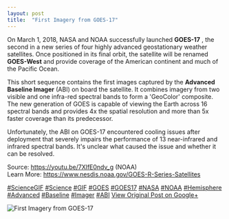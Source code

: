 ```yaml
---
layout: post
title:  "First Imagery from GOES-17"
---
```


On March 1, 2018, NASA and NOAA successfully launched **GOES-17** , the second in a new series of four highly advanced geostationary weather satellites. Once positioned in its final orbit, the satellite will be renamed **GOES-West** and provide coverage of the American continent and much of the Pacific Ocean.  
  
This short sequence contains the first images captured by the **Advanced Baseline Imager** (ABI) on board the satellite. It combines imagery from two visible and one infra-red spectral bands to form a  'GeoColor' composite. The new generation of GOES is capable of viewing the Earth across 16 spectral bands and provides 4x the spatial resolution and more than 5x faster coverage than its predecessor.  
  
Unfortunately, the ABI on GOES-17 encountered cooling issues after deployment that severely impairs the performance of 13 near-infrared and infrared spectral bands. It's unclear what caused the issue and whether it can be resolved.  
  
Source: <https://youtu.be/7XlfE0ndv_g> (NOAA)  
Learn More: <https://www.nesdis.noaa.gov/GOES-R-Series-Satellites>  
  
[#ScienceGIF](https://plus.google.com/s/%23ScienceGIF/posts) [#Science](https://plus.google.com/s/%23Science/posts) [#GIF](https://plus.google.com/s/%23GIF/posts) [#GOES](https://plus.google.com/s/%23GOES/posts) [#GOES17](https://plus.google.com/s/%23GOES17/posts) [#NASA](https://plus.google.com/s/%23NASA/posts) [#NOAA](https://plus.google.com/s/%23NOAA/posts) [#Hemisphere](https://plus.google.com/s/%23Hemisphere/posts) [#Advanced](https://plus.google.com/s/%23Advanced/posts) [#Baseline](https://plus.google.com/s/%23Baseline/posts) [#Imager](https://plus.google.com/s/%23Imager/posts) [#ABI](https://plus.google.com/s/%23ABI/posts)
[View Original Post on Google+](https://plus.google.com/+ColinSullender/posts/JJc9MstCtJW)

![First Imagery from GOES-17](https://i.imgur.com/rQUevYC.gif)
